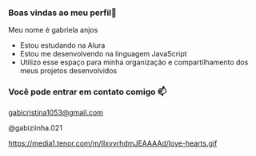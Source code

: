### Boas vindas ao meu perfil🖤

Meu nome é gabriela anjos


- Estou estudando na Alura
- Estou me desenvolvendo na linguagem JavaScript
- Utilizo esse espaço para minha organização e compartilhamento dos meus projetos desenvolvidos
### Você pode entrar em contato comigo 📫

gabicristina1053@gmail.com

@gabiziinha.021


https://media1.tenor.com/m/IIxvyrhdmJEAAAAd/love-hearts.gif
